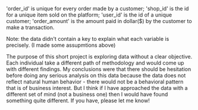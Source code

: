 'order_id' is unique for every order made by a customer;
'shop_id' is the id for a unique item sold on the platform;
'user_id' is the id of a unique customer;
'order_amount' is the amount paid in dollar($) by the customer to make a transaction.

Note: the data didn't contain a key to explain what each variable is precisely. (I made some assupmtions above)

The purpose of this short project is exploring data without a clear objective. Each individual take a different path of methodology and would come up with different findings. My conclusions were that there should be hesitation before doing any serious analysis on this data because the data does not reflect natural human behavior - there would not be a behavioral pattern that is of business interest. But I think if I have approached the data with a different set of mind (not a business one) then I would have found something quite different.
If you have, please let me know!
